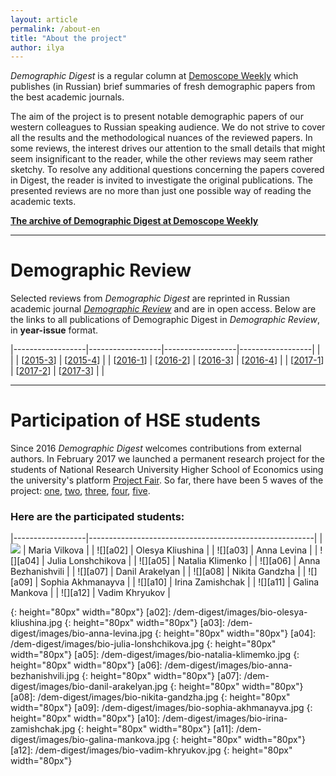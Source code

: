 ```yaml
---
layout: article
permalink: /about-en
title: "About the project"
author: ilya
---
```



*Demographic Digest*  is a regular column at [Demoscope Weekly][demoscope] which publishes (in Russian) brief summaries of fresh demographic papers from the best academic journals.  

The aim of the project is to present notable demographic papers of our western colleagues to Russian speaking audience. We do not strive to cover all the results and the methodological nuances of the reviewed papers. In some reviews, the interest drives our attention to the small details that might seem insignificant to the reader, while the other reviews may seem rather sketchy. To resolve any additional questions concerning the papers covered in Digest, the reader is invited to investigate the original publications. The presented reviews are no more than just one possible way of reading the academic texts. 

**[The archive of Demographic Digest at Demoscope Weekly][archive]**  

[demoscope]: http://demoscope.ru
[archive]: http://demoscope.ru/weekly/arc/arcdigest.php

***

# Demographic Review

Selected reviews from *Demographic Digest* are reprinted in Russian academic journal *[Demographic Review][demrev]* and are in open access. Below are the links to all publications of Demographic Digest in *Demographic Review*, in **year-issue** format.  

[demrev]: https://demreview.hse.ru/en/

|------------------|------------------|------------------|------------------|
|                  |                  | [[2015-3][153]]  | [[2015-4][154]]  |
| [[2016-1][161]]  | [[2016-2][162]]  | [[2016-3][163]]  | [[2016-4][164]]  |
| [[2017-1][171]]  | [[2017-2][172]]  | [[2017-3][173]]  |                  |

[153]: https://demreview.hse.ru/2015--3/174844051.html
[154]: https://demreview.hse.ru/2015--4/179986337.html
[161]: https://demreview.hse.ru/2016--1/185829684.html
[162]: https://demreview.hse.ru/2016--2/190973840.html
[163]: https://demreview.hse.ru/2016--3/196886615.html
[164]: https://demreview.hse.ru/2016--4/202163189.html
[171]: https://demreview.hse.ru/2017--1/206925692.html
[172]: https://demreview.hse.ru/2017--2/210565796.html
[173]: https://demreview.hse.ru/2017--3/212768468.html


***

# Participation of HSE students

Since 2016 *Demographic Digest* welcomes contributions from external authors. In February 2017 we launched a permanent research project for the students of National Research University Higher School of Economics using the university's platform [Project Fair][pfair]. So far, there have been 5 waves of the project: [one][one], [two][two], [three][three], [four][four], [five][five]. 

[pfair]: https://pf.hse.ru
[one]: https://www.hse.ru/org/hse/pfair/199751652.html
[two]: https://pf.hse.ru/204830140.html
[three]: https://pf.hse.ru/207849207.html
[four]: https://pf.hse.ru/211202187.html
[five]: https://pf.hse.ru/214092077.html

### Here are the participated students:

|------------------|--------------------------------------------------------|
| ![][a01]         | Maria Vilkova                                          |
| ![][a02]         | Olesya Kliushina                                       |
| ![][a03]         | Anna Levina                                            |
| ![][a04]         | Julia Lonshchikova                                     |
| ![][a05]         | Natalia Klimenko                                       |
| ![][a06]         | Anna Bezhanishvili                                     |
| ![][a07]         | Danil Arakelyan                                        |
| ![][a08]         | Nikita Gandzha                                         |
| ![][a09]         | Sophia Akhmanayva                                      |
| ![][a10]         | Irina Zamishchak                                       |
| ![][a11]         | Galina Mankova                                         |
| ![][a12]         | Vadim Khryukov                                         |

[a01]: /dem-digest/images/bio-maria-vilkova.jpg 
{: height="80px" width="80px"}
[a02]: /dem-digest/images/bio-olesya-kliushina.jpg
{: height="80px" width="80px"}
[a03]: /dem-digest/images/bio-anna-levina.jpg
{: height="80px" width="80px"}
[a04]: /dem-digest/images/bio-julia-lonshchikova.jpg
{: height="80px" width="80px"}
[a05]: /dem-digest/images/bio-natalia-klimemko.jpg
{: height="80px" width="80px"}
[a06]: /dem-digest/images/bio-anna-bezhanishvili.jpg
{: height="80px" width="80px"}
[a07]: /dem-digest/images/bio-danil-arakelyan.jpg
{: height="80px" width="80px"}
[a08]: /dem-digest/images/bio-nikita-gandzha.jpg
{: height="80px" width="80px"}
[a09]: /dem-digest/images/bio-sophia-akhmanayva.jpg
{: height="80px" width="80px"}
[a10]: /dem-digest/images/bio-irina-zamishchak.jpg
{: height="80px" width="80px"}
[a11]: /dem-digest/images/bio-galina-mankova.jpg
{: height="80px" width="80px"}
[a12]: /dem-digest/images/bio-vadim-khryukov.jpg
{: height="80px" width="80px"}